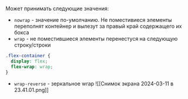 Может принимать следующие значения:
- `nowrap` - значение по-умолчанию. Не поместивиеся элементы переполнят контейнер и вылезут за правый край содержащего их бокса
- `wrap` - не поместившиеся элементы перенестуся на следующую строку/строки
```css
.flex-container {
  display: flex;
  flex-wrap: wrap;
}
```

- `wrap-reverse` - зеркальное wrap
![[Снимок экрана 2024-03-11 в 23.41.01.png]]
